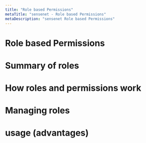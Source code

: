 ```yaml
---
title: "Role based Permissions"
metaTitle: "sensenet - Role based Permissions"
metaDescription: "sensenet Role based Permissions"
---
```


# Role based Permissions

# Summary of roles

# How roles and permissions work

# Managing roles

# usage (advantages)
